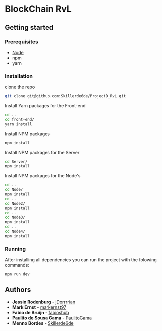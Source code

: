 # BlockChain RvL

## Getting started

### Prerequisites

- [Node](https://nodejs.org/en/download/)
- npm
- yarn

### Installation

clone the repo

```bash
git clone git@github.com:Skillerde6de/ProjectD_RvL.git
```

Install Yarn packages for the Front-end

```bash
cd ..
cd front-end/
yarn install
```

Install NPM packages

```bash
npm install
```

Install NPM packages for the Server

```bash
cd Server/
npm install
```

Install NPM packages for the Node's

```bash
cd ..
cd Node/
npm install
cd ..
cd Node2/
npm install
cd ..
cd Node3/
npm install
cd ..
cd Node4/
npm install
```

### Running

After installing all dependencies you can run the project with the folowing commands:

```bash
npm run dev
```

## Authors

- **Jessin Rodenburg** - [jDorrrrian](https://github.com/jDorrrrian)
- **Mark Ernst** - [markernst97](https://github.com/markernst97)
- **Fabio de Bruijn** - [fabioshub](https://github.com/fabioshub)
- **Paulito de Sousa Gama** - [PaulitoGama](https://github.com/PaulitoGama)
- **Menno Bordes** - [Skillerde6de](https://github.com/Skillerde6de)
